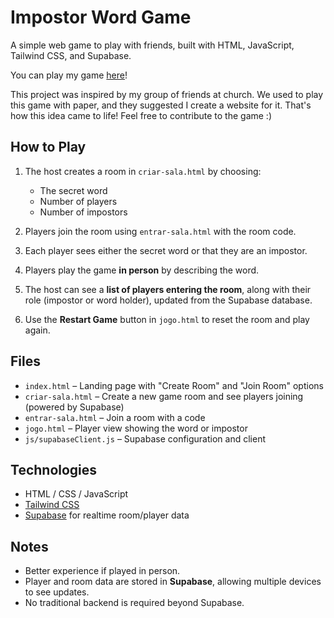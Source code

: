 # Impostor Word Game

A simple web game to play with friends, built with HTML, JavaScript, Tailwind CSS, and Supabase.

You can play my game <a href="http://jogodogc.netlify.app" target="_blank" rel="noopener noreferrer">here</a>!


This project was inspired by my group of friends at church. We used to play this game with paper, and they suggested I create a website for it. That's how this idea came to life! Feel free to contribute to the game :)

## How to Play

1. The host creates a room in `criar-sala.html` by choosing:
   - The secret word
   - Number of players
   - Number of impostors

2. Players join the room using `entrar-sala.html` with the room code.

3. Each player sees either the secret word or that they are an impostor.

4. Players play the game **in person** by describing the word.

5. The host can see a **list of players entering the room**, along with their role (impostor or word holder), updated from the Supabase database.

6. Use the **Restart Game** button in `jogo.html` to reset the room and play again.

## Files

- `index.html` – Landing page with "Create Room" and "Join Room" options
- `criar-sala.html` – Create a new game room and see players joining (powered by Supabase)
- `entrar-sala.html` – Join a room with a code
- `jogo.html` – Player view showing the word or impostor
- `js/supabaseClient.js` – Supabase configuration and client

## Technologies

- HTML / CSS / JavaScript
- [Tailwind CSS](https://tailwindcss.com/)
- [Supabase](https://supabase.com/) for realtime room/player data

## Notes

- Better experience if played in person.
- Player and room data are stored in **Supabase**, allowing multiple devices to see updates.
- No traditional backend is required beyond Supabase.
